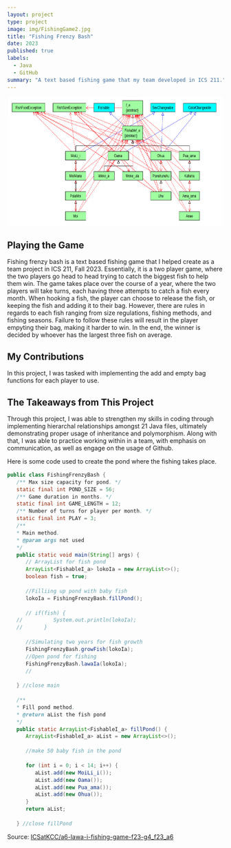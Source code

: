```yaml
---
layout: project
type: project
image: img/FishingGame2.jpg
title: "Fishing Frenzy Bash"
date: 2023
published: true
labels:
  - Java
  - GitHub
summary: "A text based fishing game that my team developed in ICS 211."
---
```


<p align="center">
<img width="500px" height="300px" src="../img/FishFamily.png">
</p>


## Playing the Game

Fishing frenzy bash is a text based fishing game that I helped create as a team project in ICS 211, Fall 2023. Essentially, it is a two player game, where the two players go head to head trying to catch the biggest fish to help them win. The game takes place over the course of a year, where the two players will take turns, each having three attempts to catch a fish every month. When hooking a fish, the player can choose to release the fish, or keeping the fish and adding it to their bag. However, there are rules in regards to each fish ranging from size regulations, fishing methods, and fishing seasons. Failure to follow these rules will result in the player empyting their bag, making it harder to win. In the end, the winner is decided by whoever has the largest three fish on average. 

## My Contributions

In this project, I was tasked with implementing the add and empty bag functions for each player to use.

## The Takeaways from This Project

Through this project, I was able to strengthen my skills in coding through implementing hierarchal relationships amongst 21 Java files, ultimately demonstrating proper usage of inheritance and polymorphism. Along with that, I was able to practice working within in a team, with emphasis on communication, as well as engage on the usage of Github.

Here is some code used to create the pond where the fishing takes place.

```java
public class FishingFrenzyBash {
   /** Max size capacity for pond. */
   static final int POND_SIZE = 56;
   /** Game duration in months. */
   static final int GAME_LENGTH = 12;
   /** Number of turns for player per month. */
   static final int PLAY = 3;
   /** 
   * Main method.
   * @param args not used
   */
   public static void main(String[] args) {
      // ArrayList for fish pond
      ArrayList<FishableI_a> lokoIa = new ArrayList<>();
      boolean fish = true;
      
      //Filliing up pond with baby fish
      lokoIa = FishingFrenzyBash.fillPond();
      
      // if(fish) {
   //          System.out.println(lokoIa);
   //       }
      
      //Simulating two years for fish growth
      FishingFrenzyBash.growFish(lokoIa);
      //Open pond for fishing
      FishingFrenzyBash.lawaIa(lokoIa);
      //
      
   } //close main
   
   /**
   * Fill pond method.
   * @return aList the fish pond
   */
   public static ArrayList<FishableI_a> fillPond() {
      ArrayList<FishableI_a> aList = new ArrayList<>();
      
      //make 50 baby fish in the pond
      
      for (int i = 0; i < 14; i++) {
         aList.add(new MoiLi_i());
         aList.add(new Oama());
         aList.add(new Pua_ama());
         aList.add(new Ohua());
      }
      return aList;
   
   } //close fillPond
```
 
Source: <a href="https://github.com/ICSatKCC/a6-lawa-i-fishing-game-f23-g4_f23_a6"><i class="large github icon "></i>ICSatKCC/a6-lawa-i-fishing-game-f23-g4_f23_a6</a>

